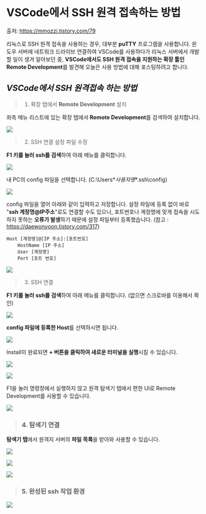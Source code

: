 # VSCode에서 SSH 원격 접속하는 방법

출처: https://mmozzi.tistory.com/79

리눅스로 SSH 원격 접속을 사용하는 경우, 대부분 **puTTY** 프로그램을 사용합니다. 윈도우 서버에 네트워크 드라이브 연결하여 VSCode를 사용하다가 리눅스 서버에서 개발할 일이 생겨 알아보던 중, **VSCode에서도 SSH 원격 접속을 지원하는 확장 툴인 Remote Development**를 발견해 오늘은 사용 방법에 대해 포스팅하려고 합니다.



## ***VSCode에서 SSH 원격접속 하는 방법***

> 1. 확장 탭에서 **Remote Development** 설치

좌측 메뉴 리스트에 있는 확장 탭에서 **Remote Development**를 검색하여 설치합니다.

![](./images/vscode-001.png)



> 2. SSH 연결 설정 파일 수정

**F1 키를 눌러 ssh를 검색**하여 아래 메뉴를 클릭합니다.

![](./images/vscode-002.png)

내 PC의 config 파일을 선택합니다. (C:\Users\**사용자명**\.ssh\config)

![](./images/vscode-003.png)

config 파일을 열어 아래와 같이 입력하고 저장합니다. 설정 파일에 등록 없이 바로 "**ssh 계정명@IP주소**"로도 연결할 수도 있으나, 포트번호나 계정명에 맞게 접속을 시도하지 못하는 **오류가 발생**하기 때문에 설정 파일부터 등록했습니다. (참고 : https://daewonyoon.tistory.com/317)

``` 
Host [계정명]@[IP 주소]:[포트번호]
    HostName [IP 주소]
    User [계정명]
    Port [포트 번호]
```

![](./images/vscode-004.png)



> 3. SSH 연결

**F1 키를 눌러 ssh를 검색**하여 아래 메뉴를 클릭합니다. (없으면 스크로바를 이용해서 확인)

![](./images/vscode-005.png)

**config 파일에 등록한 Host**를 선택하시면 됩니다.

![](./images/vscode-006.png)

Install이 완료되면 **+ 버튼을 클릭하여 새로운 터미널을 실행**시킬 수 있습니다.

![](./images/vscode-007.png)

![](./images/vscode-008.png)

F1을 눌러 명령창에서 실행하지 않고 원격 탐색기 탭에서 편한 UI로 Remote Development를 사용할 수 있습니다.

![](./images/vscode-009.png)

> ### 4. 탐색기 연결 

**탐색기 탭**에서 원격지 서버의 **파일 목록**을 받아와 사용할 수 있습니다.

![](./images/vscode-010.png)

![](./images/vscode-011.png)

![](./images/vscode-012.png)



> ### 5. 완성된 ssh 작업 환경

![](./images/vscode-013.png)